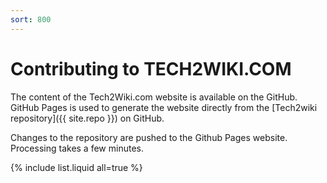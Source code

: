 ```yaml
---
sort: 800
---
```

# Contributing to TECH2WIKI.COM

The content of the Tech2Wiki.com website is available on the GitHub. GitHub Pages is used to generate the website directly from the [Tech2wiki repository]({{ site.repo }}) on GitHub.

Changes to the repository are pushed to the Github Pages website. Processing takes a few minutes.

{% include list.liquid all=true %}

